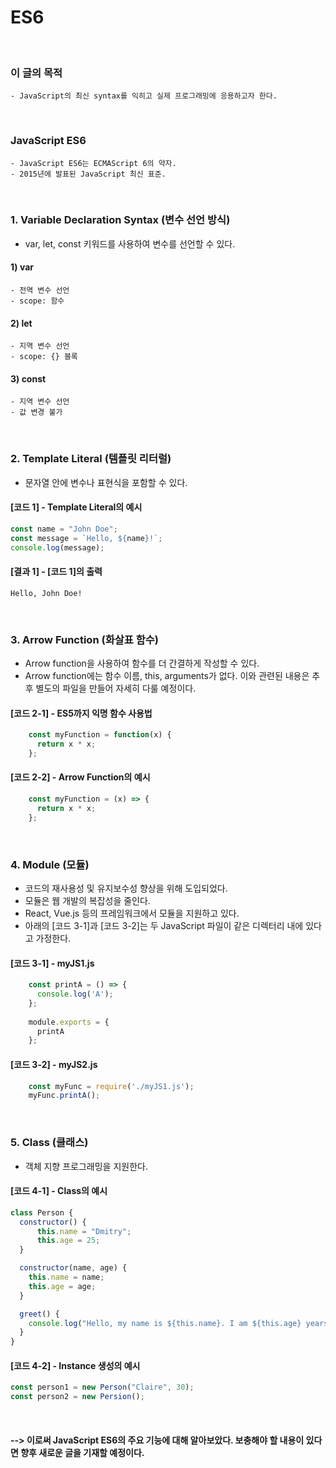# ES6
<br/>

### 이 글의 목적
    - JavaScript의 최신 syntax를 익히고 실제 프로그래밍에 응용하고자 한다.
<br/>

### JavaScript ES6
    - JavaScript ES6는 ECMAScript 6의 약자.
    - 2015년에 발표된 JavaScript 최신 표준.
<br/>

### 1. Variable Declaration Syntax (변수 선언 방식)
- var, let, const 키워드를 사용하여 변수를 선언할 수 있다.
#### 1) var
    - 전역 변수 선언
    - scope: 함수
#### 2) let
    - 지역 변수 선언
    - scope: {} 블록
#### 3) const
    - 지역 변수 선언
    - 값 변경 불가
<br/>

### 2. Template Literal (템플릿 리터럴)
- 문자열 안에 변수나 표현식을 포함할 수 있다.
#### [코드 1] - Template Literal의 예시
```javascript
const name = "John Doe";
const message = `Hello, ${name}!`;
console.log(message);
```
#### [결과 1] - [코드 1]의 출력
```plaintext
Hello, John Doe!
```
<br/>

### 3. Arrow Function (화살표 함수)
- Arrow function을 사용하여 함수를 더 간결하게 작성할 수 있다.
- Arrow function에는 함수 이름, this, arguments가 없다. 이와 관련된 내용은 추후 별도의 파일을 만들어 자세히 다룰 예정이다.
#### [코드 2-1] - ES5까지 익명 함수 사용법
```javascript
    const myFunction = function(x) {
      return x * x;
    };
```
#### [코드 2-2] - Arrow Function의 예시
```javascript
    const myFunction = (x) => {
      return x * x;
    };
```
<br>

### 4. Module (모듈)
- 코드의 재사용성 및 유지보수성 향상을 위해 도입되었다.
- 모듈은 웹 개발의 복잡성을 줄인다.
- React, Vue.js 등의 프레임워크에서 모듈을 지원하고 있다.
- 아래의 [코드 3-1]과 [코드 3-2]는 두 JavaScript 파일이 같은 디렉터리 내에 있다고 가정한다.
#### [코드 3-1] - myJS1.js
```javascript
    const printA = () => {
      console.log('A');
    };
    
    module.exports = {
      printA
    };
```
#### [코드 3-2] - myJS2.js
```javascript
    const myFunc = require('./myJS1.js');
    myFunc.printA();
```
<br/>

### 5. Class (클래스)
- 객체 지향 프로그래밍을 지원한다.
#### [코드 4-1] - Class의 예시
```javascript
class Person {
  constructor() {
      this.name = "Dmitry";
      this.age = 25;
  }

  constructor(name, age) {
    this.name = name;
    this.age = age;
  }

  greet() {
    console.log("Hello, my name is ${this.name}. I am ${this.age} years old.");
  }
}
```
#### [코드 4-2] - Instance 생성의 예시
```javascript
const person1 = new Person("Claire", 30);
const person2 = new Persion();
```
<br/>

#### --> 이로써 JavaScript ES6의 주요 기능에 대해 알아보았다. 보충해야 할 내용이 있다면 향후 새로운 글을 기재할 예정이다.

